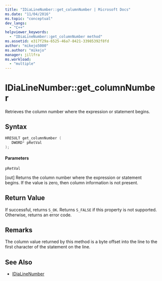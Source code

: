 ```yaml
---
title: "IDiaLineNumber::get_columnNumber | Microsoft Docs"
ms.date: "11/04/2016"
ms.topic: "conceptual"
dev_langs:
  - "C++"
helpviewer_keywords:
  - "IDiaLineNumber::get_columnNumber method"
ms.assetid: e317f29a-6525-46a7-8421-33985392f8fd
author: "mikejo5000"
ms.author: "mikejo"
manager: jillfra
ms.workload:
  - "multiple"
---
```

# IDiaLineNumber::get_columnNumber
Retrieves the column number where the expression or statement begins.

## Syntax

```cpp
HRESULT get_columnNumber ( 
   DWORD* pRetVal
);
```

#### Parameters
 `pRetVal`

[out] Returns the column number where the expression or statement begins. If the value is zero, then column information is not present.

## Return Value
 If successful, returns `S_OK`. Returns `S_FALSE` if this property is not supported. Otherwise, returns an error code.

## Remarks
 The column value returned by this method is a byte offset into the line to the first character of the statement on the line.

## See Also
- [IDiaLineNumber](../../debugger/debug-interface-access/idialinenumber.md)
